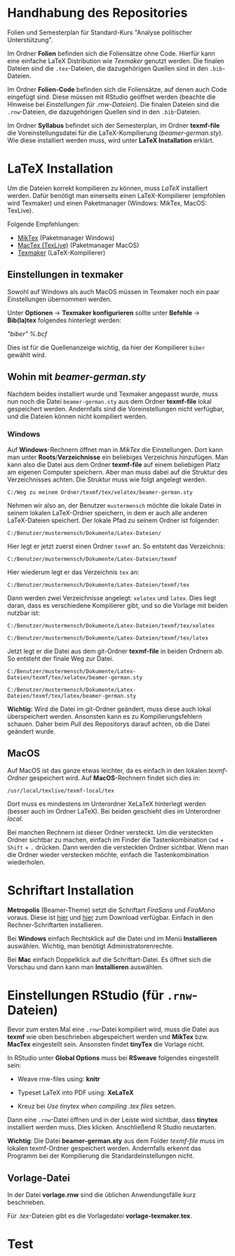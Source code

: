 # Handhabung des Repositories
Folien und Semesterplan für Standard-Kurs "Analyse politischer Unterstützung". 

Im Ordner **Folien** befinden sich die Foliensätze ohne Code. Hierfür kann eine einfache LaTeX Distribution wie *Texmaker* genutzt werden. Die finalen Dateien sind die ```.tex```-Dateien, die dazugehörigen Quellen sind in den ```.bib```-Dateien. 

Im Ordner **Folien-Code** befinden sich die Foliensätze, auf denen auch Code eingefügt sind. Diese müssen mit RStudio geöffnet werden (beachte die Hinweise bei *Einstellungen für .rnw-Dateien*). Die finalen Dateien sind die ```.rnw```-Dateien, die dazugehörigen Quellen sind in den ```.bib```-Dateien. 

Im Ordner **Syllabus** befindet sich der Semesterplan, im Ordner **texmf-file** die Voreinstellungsdatei für die LaTeX-Kompilierung (*beamer-german.sty*). Wie diese installiert werden muss, wird unter **LaTeX Installation** erklärt.

# LaTeX Installation
Um die Dateien korrekt kompilieren zu können, muss *LaTeX* installiert werden. Dafür benötigt man einerseits einen LaTeX-Kompilierer (empfohlen wird Texmaker) und einen Paketmanager (Windows: MikTex, MacOS: TexLive).

Folgende Empfehlungen:

- [MikTex](https://miktex.org/download) (Paketmanager Windows)
- [MacTex (TexLive)](http://www.tug.org/mactex/) (Paketmanager MacOS)
- [Texmaker](https://www.xm1math.net/texmaker/download.html) (LaTeX-Kompilierer)


## Einstellungen in texmaker
Sowohl auf Windows als auch MacOS müssen in Texmaker noch ein paar Einstellungen übernommen werden. 

Unter **Optionen** -> **Texmaker konfigurieren** sollte unter **Befehle** -> **Bib(la)tex** folgendes hinterlegt werden:

*"biber" %.bcf*

Dies ist für die Quellenanzeige wichtig, da hier der Kompilierer ```biber``` gewählt wird.

## Wohin mit *beamer-german.sty*
Nachdem beides installiert wurde und Texmaker angepasst wurde, muss nun noch die Datei ```beamer-german.sty``` aus dem Ordner **texmf-file** lokal gespeichert werden. Andernfalls sind die Voreinstellungen nicht verfügbar, und die Dateien können nicht kompiliert werden.

### Windows
Auf **Windows**-Rechnern öffnet man in *MikTex* die Einstellungen. Dort kann man unter **Roots**/**Verzeichnisse** ein beliebiges Verzeichnis hinzufügen. Man kann also die Datei aus dem Ordner **texmf-file** auf einem beliebigen Platz am eigenen Computer speichern. Aber man muss dabei auf die Struktur des Verzeichnisses achten. Die Struktur muss wie folgt angelegt werden. 

```C:/Weg zu meinem Ordner/texmf/tex/xelatex/beamer-german.sty```

Nehmen wir also an, der Benutzer ```mustermensch``` möchte die lokale Datei in seinem lokalen LaTeX-Ordner speichern, in dem er auch alle anderen LaTeX-Dateien speichert. Der lokale Pfad zu seinem Ordner ist folgender:

```C:/Benutzer/mustermensch/Dokumente/Latex-Dateien/``` 

Hier legt er jetzt zuerst einen Ordner ```texmf``` an. So entsteht das Verzeichnis:

```C:/Benutzer/mustermensch/Dokumente/Latex-Dateien/texmf``` 

Hier wiederum legt er das Verzeichnis ```tex``` an:

```C:/Benutzer/mustermensch/Dokumente/Latex-Dateien/texmf/tex``` 

Dann werden zwei Verzeichnisse angelegt: ```xelatex``` und ```latex```. Dies liegt daran, dass es verschiedene Kompilierer gibt, und so die Vorlage mit beiden nutzbar ist:

```C:/Benutzer/mustermensch/Dokumente/Latex-Dateien/texmf/tex/xelatex``` 

```C:/Benutzer/mustermensch/Dokumente/Latex-Dateien/texmf/tex/latex``` 

Jetzt legt er die Datei aus dem git-Ordner **texmf-file** in beiden Ordnern ab. So entsteht der finale Weg zur Datei.

```C:/Benutzer/mustermensch/Dokumente/Latex-Dateien/texmf/tex/xelatex/beamer-german.sty``` 

```C:/Benutzer/mustermensch/Dokumente/Latex-Dateien/texmf/tex/latex/beamer-german.sty``` 

**Wichtig:** Wird die Datei im git-Ordner geändert, muss diese auch lokal überspeichert werden. Ansonsten kann es zu Kompilierungsfehlern schauen. Daher beim *Pull* des Repositorys darauf achten, ob die Datei geändert wurde.

## MacOS
Auf MacOS ist das ganze etwas leichter, da es einfach in den lokalen *texmf-Ordner* gespeichert wird. Auf **MacOS**-Rechnern findet sich dies in: 

```/usr/local/texlive/texmf-local/tex```

Dort muss es mindestens im Unterordner XeLaTeX hinterlegt werden (besser auch im Ordner LaTeX). Bei beiden geschieht dies im Unterordner *local*. 

Bei manchen Rechnern ist dieser Ordner versteckt. Um die versteckten Ordner sichtbar zu machen, einfach im Finder die Tastenkombination ```Cmd``` + ```Shift``` + ```.``` drücken. Dann werden die versteckten Ordner sichtbar. Wenn man die Ordner wieder verstecken möchte, einfach die Tastenkombination wiederholen. 

# Schriftart Installation  
**Metropolis** (Beamer-Theme) setzt die Schriftart *FiraSans* und *FiraMono* voraus. Diese ist [hier](https://fonts.google.com/specimen/Fira+Sans) und [hier](https://fonts.google.com/specimen/Fira+Mono) zum Download verfügbar. Einfach in den Rechner-Schriftarten installieren.

Bei **Windows** einfach Rechtsklick auf die Datei und im Menü **Installieren** auswählen. Wichtig, man benötigt Administratorenrechte.

Bei **Mac** einfach Doppelklick auf die Schriftart-Datei. Es öffnet sich die Vorschau und dann kann man **Installieren** auswählen. 

# Einstellungen RStudio (für ```.rnw```-Dateien)
Bevor zum ersten Mal eine ```.rnw```-Datei kompiliert wird, muss die Datei aus **texmf** wie oben beschrieben abgespeichert werden und **MikTex** bzw. **MacTex** eingestellt sein. Ansonsten findet **tinyTex** die Vorlage nicht. 

In RStudio unter **Global Options** muss bei **RSweave** folgendes eingestellt sein:

- Weave rnw-files using: **knitr**

- Typeset LaTeX into PDF using: **XeLaTeX**

- Kreuz bei *Use tinytex when compiling .tex files* setzen.

Dann eine ```.rnw```-Datei öffnen und in der Leiste wird sichtbar, dass **tinytex** installiert werden muss. Dies klicken. Anschließend R Studio neustarten. 

**Wichtig**: Die Datei **beamer-german.sty** aus dem Folder *texmf-file* muss im lokalen texmf-Ordner gespeichert werden. Andernfalls erkennt das Programm bei der Kompilierung die Standardeinstellungen nicht. 

## Vorlage-Datei
In der Datei **vorlage.rnw** sind die üblichen Anwendungsfälle kurz beschrieben. 

Für *.tex*-Dateien gibt es die Vorlagedatei **vorlage-texmaker.tex**. 

# Test
